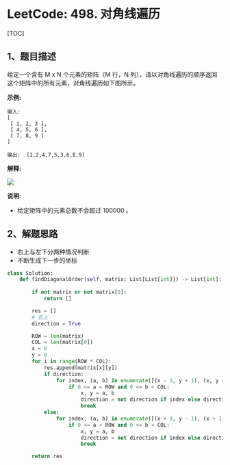 # LeetCode: 498. 对角线遍历

[TOC]

## 1、题目描述

给定一个含有 M x N 个元素的矩阵（M 行，N 列），请以对角线遍历的顺序返回这个矩阵中的所有元素，对角线遍历如下图所示。

 

**示例:**

```
输入:
[
 [ 1, 2, 3 ],
 [ 4, 5, 6 ],
 [ 7, 8, 9 ]
]

输出:  [1,2,4,7,5,3,6,8,9]
```

**解释:**

 ![](http://markdown-images-1251766755.cos.ap-beijing.myqcloud.com/notebook/2019-09-19-050830.png)

**说明:**

- 给定矩阵中的元素总数不会超过 100000 。

## 2、解题思路

- 右上与左下分两种情况判断
- 不断生成下一步的坐标

```python
class Solution:
    def findDiagonalOrder(self, matrix: List[List[int]]) -> List[int]:
        
        if not matrix or not matrix[0]:
            return []

        res = []
        # 右上
        direction = True

        ROW = len(matrix)
        COL = len(matrix[0])
        x = 0
        y = 0
        for i in range(ROW * COL):
            res.append(matrix[x][y])
            if direction:
                for index, (a, b) in enumerate([(x - 1, y + 1), (x, y + 1), (x + 1, y)]):
                    if 0 <= a < ROW and 0 <= b < COL:
                        x, y = a, b
                        direction = not direction if index else direction
                        break
            else:
                for index, (a, b) in enumerate([(x + 1, y - 1), (x + 1, y), (x, y + 1)]):
                    if 0 <= a < ROW and 0 <= b < COL:
                        x, y = a, b
                        direction = not direction if index else direction
                        break

        return res
```

